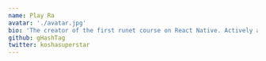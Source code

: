 ```yaml
---
name: Play Ra 
avatar: './avatar.jpg'
bio: 'The creator of the first runet course on React Native. Actively advocating for the development of the Open Source community.'
github: gHashTag
twitter: koshasuperstar
---
```

